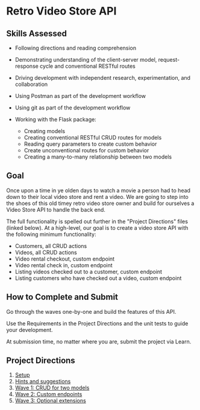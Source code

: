 # Retro Video Store API 

## Skills Assessed

- Following directions and reading comprehension
- Demonstrating understanding of the client-server model, request-response cycle and conventional RESTful routes
- Driving development with independent research, experimentation, and collaboration
- Using Postman as part of the development workflow
- Using git as part of the development workflow

- Working with the Flask package:
    - Creating models
    - Creating conventional RESTful CRUD routes for models
    - Reading query parameters to create custom behavior
    - Create unconventional routes for custom behavior
    - Creating a many-to-many relationship between two models

## Goal

Once upon a time in ye olden days to watch a movie a person had to head down to their local video store and rent a video.  We are going to step into the shoes of this old timey retro video store owner and build for ourselves a Video Store API to handle the back end. 

The full functionality is spelled out further in the "Project Directions" files (linked below). At a high-level, our goal is to create a video store API with the following minimum functionality:
- Customers, all CRUD actions
- Videos, all CRUD actions
- Video rental checkout, custom endpoint
- Video rental check in, custom endpoint
- Listing videos checked out to a customer, custom endpoint
- Listing customers who have checked out a video, custom endpoint

## How to Complete and Submit

Go through the waves one-by-one and build the features of this API.

Use the Requirements in the Project Directions and the unit tests to guide your development.

At submission time, no matter where you are, submit the project via Learn.

## Project Directions

1. [Setup](ada-project-docs/setup.md)
1. [Hints and suggestions](ada-project-docs/hints.md)
1. [Wave 1: CRUD for two models](ada-project-docs/wave_01.md)
1. [Wave 2: Custom endpoints](ada-project-docs/wave_02.md)
1. [Wave 3: Optional extensions](ada-project-docs/wave_03.md)
